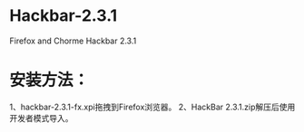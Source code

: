 # Hackbar-2.3.1
Firefox and Chorme Hackbar 2.3.1

# 安装方法：
1、hackbar-2.3.1-fx.xpi拖拽到Firefox浏览器。
2、HackBar 2.3.1.zip解压后使用开发者模式导入。
